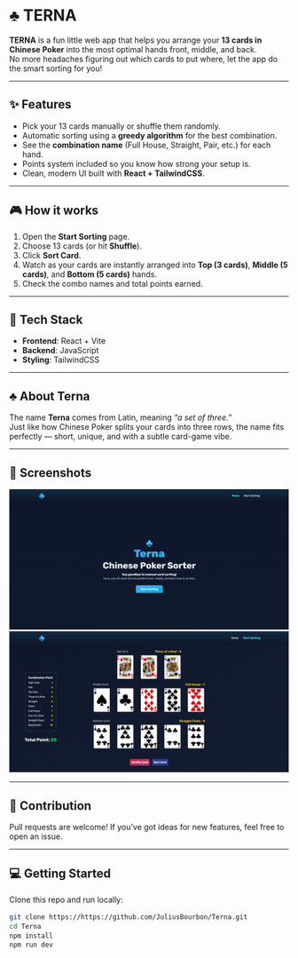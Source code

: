 # ♣ TERNA

**TERNA** is a fun little web app that helps you arrange your **13 cards in Chinese Poker** into the most optimal hands front, middle, and back.  
No more headaches figuring out which cards to put where, let the app do the smart sorting for you!

---

## ✨ Features
- Pick your 13 cards manually or shuffle them randomly.
- Automatic sorting using a **greedy algorithm** for the best combination.
- See the **combination name** (Full House, Straight, Pair, etc.) for each hand.
- Points system included so you know how strong your setup is.
- Clean, modern UI built with **React + TailwindCSS**.

---

## 🎮 How it works
1. Open the **Start Sorting** page.  
2. Choose 13 cards (or hit **Shuffle**).  
3. Click **Sort Card**.  
4. Watch as your cards are instantly arranged into **Top (3 cards)**, **Middle (5 cards)**, and **Bottom (5 cards)** hands.  
5. Check the combo names and total points earned.

---

## 🚀 Tech Stack
- **Frontend**: React + Vite  
- **Backend**: JavaScript
- **Styling**: TailwindCSS  

---

## ♣ About Terna
The name **Terna** comes from Latin, meaning *“a set of three.”*  
Just like how Chinese Poker splits your cards into three rows, the name fits perfectly — short, unique, and with a subtle card-game vibe.

---

## 📸 Screenshots
![Homepage Screenshot](./src/assets/homeImg.png)
![Start Sorting Screenshot](./src/assets/startSortingImg.png)

---

## 🤝 Contribution
Pull requests are welcome! If you’ve got ideas for new features, feel free to open an issue.

---

## 💻 Getting Started
Clone this repo and run locally:
```bash
git clone https://https://github.com/JuliusBourbon/Terna.git
cd Terna
npm install
npm run dev



